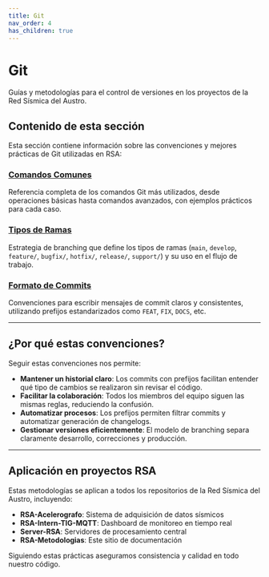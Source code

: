 ```yaml
---
title: Git
nav_order: 4
has_children: true
---
```


# Git

Guías y metodologías para el control de versiones en los proyectos de la Red Sísmica del Austro.

## Contenido de esta sección

Esta sección contiene información sobre las convenciones y mejores prácticas de Git utilizadas en RSA:

### [Comandos Comunes](comandos-comunes.md)
Referencia completa de los comandos Git más utilizados, desde operaciones básicas hasta comandos avanzados, con ejemplos prácticos para cada caso.

### [Tipos de Ramas](tipos-ramas.md)
Estrategia de branching que define los tipos de ramas (`main`, `develop`, `feature/`, `bugfix/`, `hotfix/`, `release/`, `support/`) y su uso en el flujo de trabajo.

### [Formato de Commits](formato-commits.md)
Convenciones para escribir mensajes de commit claros y consistentes, utilizando prefijos estandarizados como `FEAT`, `FIX`, `DOCS`, etc.

---

## ¿Por qué estas convenciones?

Seguir estas convenciones nos permite:

- **Mantener un historial claro**: Los commits con prefijos facilitan entender qué tipo de cambios se realizaron sin revisar el código.
- **Facilitar la colaboración**: Todos los miembros del equipo siguen las mismas reglas, reduciendo la confusión.
- **Automatizar procesos**: Los prefijos permiten filtrar commits y automatizar generación de changelogs.
- **Gestionar versiones eficientemente**: El modelo de branching separa claramente desarrollo, correcciones y producción.

---

## Aplicación en proyectos RSA

Estas metodologías se aplican a todos los repositorios de la Red Sísmica del Austro, incluyendo:

- **RSA-Acelerografo**: Sistema de adquisición de datos sísmicos
- **RSA-Intern-TIG-MQTT**: Dashboard de monitoreo en tiempo real
- **Server-RSA**: Servidores de procesamiento central
- **RSA-Metodologias**: Este sitio de documentación

Siguiendo estas prácticas aseguramos consistencia y calidad en todo nuestro código.